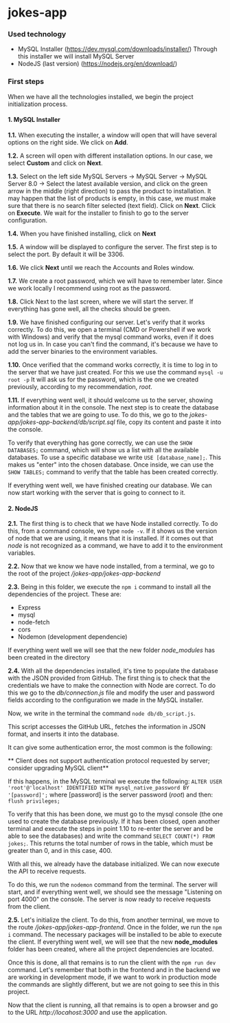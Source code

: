 # jokes-app

### Used technology

- MySQL Installer (https://dev.mysql.com/downloads/installer/)
Through this installer we will install MySQL Server
- NodeJS (last version) (https://nodejs.org/en/download/)

### First steps
When we have all the technologies installed, we begin the project initialization process.

#### 1. MySQL Installer
**1.1.** When executing the installer, a window will open that will have several options on the right side. We click on **Add**.

**1.2.** A screen will open with different installation options. In our case, we select **Custom** and click on **Next**.

**1.3.** Select on the left side MySQL Servers -> MySQL Server -> MySQL Server 8.0 -> Select the latest available version, and click on the green arrow in the middle (right direction) to pass the product to installation.
It may happen that the list of products is empty, in this case, we must make sure that there is no search filter selected (text field).
Click on **Next**. Click on **Execute**. We wait for the installer to finish to go to the server configuration.

**1.4.** When you have finished installing, click on **Next**

**1.5.** A window will be displayed to configure the server. The first step is to select the port. By default it will be 3306. 

**1.6.** We click **Next** until we reach the Accounts and Roles window.

**1.7.** We create a root password, which we will have to remember later. Since we work locally I recommend using root as the password.

**1.8.** Click Next to the last screen, where we will start the server. If everything has gone well, all the checks should be green.

**1.9.** We have finished configuring our server. Let's verify that it works correctly. To do this, we open a terminal (CMD or Powershell if we work with Windows) and verify that the mysql command works, even if it does not log us in. In case you can't find the command, it's because we have to add the server binaries to the environment variables.

**1.10.** Once verified that the command works correctly, it is time to log in to the server that we have just created. For this we use the command `mysql -u root -p`
It will ask us for the password, which is the one we created previously, according to my recommendation, *root*.

**1.11.** If everything went well, it should welcome us to the server, showing information about it in the console. The next step is to create the database and the tables that we are going to use.
To do this, we go to the *jokes-app/jokes-app-backend/db/script.sql* file, copy its content and paste it into the console.

To verify that everything has gone correctly, we can use the `SHOW DATABASES;` command, which will show us a list with all the available databases. To use a specific database we write `USE [database_name];`. This makes us "enter" into the chosen database. Once inside, we can use the `SHOW TABLES;` command to verify that the table has been created correctly.

If everything went well, we have finished creating our database. We can now start working with the server that is going to connect to it.

#### 2. NodeJS
**2.1.** The first thing is to check that we have Node installed correctly. To do this, from a command console, we type `node -v`. If it shows us the version of node that we are using, it means that it is installed. If it comes out that *node* is not recognized as a command, we have to add it to the environment variables.

**2.2.** Now that we know we have node installed, from a terminal, we go to the root of the project */jokes-app/jokes-app-backend*

**2.3.** Being in this folder, we execute the `npm i` command to install all the dependencies of the project. These are:
 - Express
 - mysql
 - node-fetch
 - cors
 - Nodemon (development dependencie)

If everything went well we will see that the new folder *node_modules* has been created in the directory

**2.4.** With all the dependencies installed, it's time to populate the database with the JSON provided from GitHub. The first thing is to check that the credentials we have to make the connection with Node are correct. To do this we go to the *db/connection.js* file and modify the user and password fields according to the configuration we made in the MySQL installer. 

Now, we write in the terminal the command `node db/db_script.js`. 

This script accesses the GitHub URL, fetches the information in JSON format, and inserts it into the database. 

It can give some authentication error, the most common is the following:

** Client does not support authentication protocol requested by server; consider upgrading MySQL client**

If this happens, in the MySQL terminal we execute the following: `ALTER USER 'root'@'localhost' IDENTIFIED WITH mysql_native_password BY '[password]';`
where [password] is the server password (*root*) and then: `flush privileges;`

To verify that this has been done, we must go to the mysql console (the one used to create the database previously. If it has been closed, open another terminal and execute the steps in point 1.10 to re-enter the server and be able to see the databases) and write the command `SELECT COUNT(*) FROM jokes;`. This returns the total number of rows in the table, which must be greater than 0, and in this case, 400.

With all this, we already have the database initialized. We can now execute the API to receive requests.

To do this, we run the `nodemon` command from the terminal. The server will start, and if everything went well, we should see the message "Listening on port 4000" on the console. The server is now ready to receive requests from the client.

**2.5.** Let's initialize the client. To do this, from another terminal, we move to the route */jokes-app/jokes-app-frontend*. Once in the folder, we run the `npm i` command. The necessary packages will be installed to be able to execute the client. If everything went well, we will see that the new **node_modules** folder has been created, where all the project dependencies are located.

Once this is done, all that remains is to run the client with the `npm run dev` command. Let's remember that both in the frontend and in the backend we are working in development mode, if we want to work in production mode the commands are slightly different, but we are not going to see this in this project.

Now that the client is running, all that remains is to open a browser and go to the URL *http://locahost:3000* and use the application.